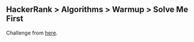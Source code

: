 ## HackerRank > Algorithms > Warmup > Solve Me First

Challenge from [here](https://www.hackerrank.com/challenges/compare-the-triplets).
